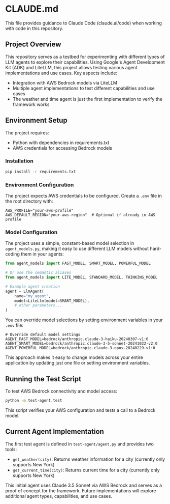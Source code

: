 # CLAUDE.md

This file provides guidance to Claude Code (claude.ai/code) when working with code in this repository.

## Project Overview

This repository serves as a testbed for experimenting with different types of LLM agents to explore their capabilities. Using Google's Agent Development Kit (ADK) and LiteLLM, this project allows testing various agent implementations and use cases. Key aspects include:
- Integration with AWS Bedrock models via LiteLLM
- Multiple agent implementations to test different capabilities and use cases
- The weather and time agent is just the first implementation to verify the framework works

## Environment Setup

The project requires:
- Python with dependencies in requirements.txt
- AWS credentials for accessing Bedrock models

### Installation

```bash
pip install -r requirements.txt
```

### Environment Configuration

The project expects AWS credentials to be configured. Create a `.env` file in the root directory with:

```
AWS_PROFILE="your-aws-profile"
AWS_DEFAULT_REGION="your-aws-region"  # Optional if already in AWS profile
```

### Model Configuration

The project uses a simple, constant-based model selection in `agent_models.py`, making it easy to use different LLM models without hard-coding them in your agents:

```python
from agent_models import FAST_MODEL, SMART_MODEL, POWERFUL_MODEL

# Or use the semantic aliases
from agent_models import LITE_MODEL, STANDARD_MODEL, THINKING_MODEL

# Example agent creation
agent = LlmAgent(
    name="my_agent",
    model=LiteLlm(model=SMART_MODEL),
    # other parameters...
)
```

You can override model selections by setting environment variables in your `.env` file:

```
# Override default model settings
AGENT_FAST_MODEL=bedrock/anthropic.claude-3-haiku-20240307-v1:0
AGENT_SMART_MODEL=bedrock/anthropic.claude-3-5-sonnet-20241022-v2:0
AGENT_POWERFUL_MODEL=bedrock/anthropic.claude-3-opus-20240229-v1:0
```

This approach makes it easy to change models across your entire application by updating just one file or setting environment variables.

## Running the Test Script

To test AWS Bedrock connectivity and model access:

```bash
python -m test-agent.test
```

This script verifies your AWS configuration and tests a call to a Bedrock model.

## Current Agent Implementation

The first test agent is defined in `test-agent/agent.py` and provides two tools:
- `get_weather(city)`: Returns weather information for a city (currently only supports New York)
- `get_current_time(city)`: Returns current time for a city (currently only supports New York)

This initial agent uses Claude 3.5 Sonnet via AWS Bedrock and serves as a proof of concept for the framework. Future implementations will explore additional agent types, capabilities, and use cases.